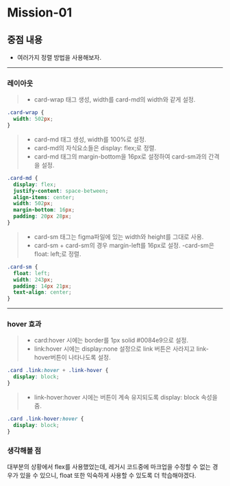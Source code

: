 # Mission-01

## 중점 내용

- 여러가지 정렬 방법을 사용해보자.

---

### 레이아웃

> - card-wrap 태그 생성, width를 card-md의 width와 같게 설정.

```css
.card-wrap {
  width: 502px;
}
```

> - card-md 태그 생성, width를 100%로 설정.
> - card-md의 자식요소들은 display: flex;로 정렬.
> - card-md 태그의 margin-bottom을 16px로 설정하여 card-sm과의 간격을 설정.

```css
.card-md {
  display: flex;
  justify-content: space-between;
  align-items: center;
  width: 502px;
  margin-bottom: 16px;
  padding: 20px 28px;
}
```

> - card-sm 태그는 figma파일에 있는 width와 height를 그대로 사용.
> - card-sm + card-sm의 경우 margin-left를 16px로 설정.
>   -card-sm은 float: left;로 정렬.

```css
.card-sm {
  float: left;
  width: 243px;
  padding: 14px 21px;
  text-align: center;
}
```

---

### hover 효과

> - card:hover 시에는 border를 1px solid #0084e9으로 설정.
> - link:hover 시에는 display:none 설정으로 link 버튼은 사라지고 link-hover버튼이 나타나도록 설정.

```css
.card .link:hover + .link-hover {
  display: block;
}
```

> - link-hover:hover 시에는 버튼이 계속 유지되도록 display: block 속성을 줌.

```css
.card .link-hover:hover {
  display: block;
}
```

### 생각해볼 점

대부분의 상황에서 flex를 사용했었는데, 레거시 코드중에 마크업을 수정할 수 없는 경우가 있을 수 있으니, float 또한 익숙하게 사용할 수 있도록 더 학습해야겠다.

